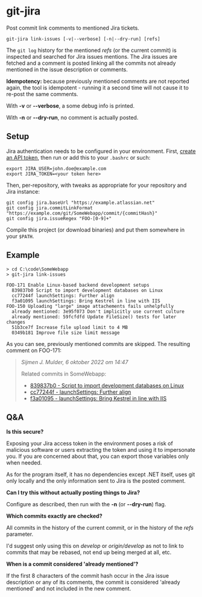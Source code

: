 git-jira
========
Post commit link comments to mentioned Jira tickets.

`git-jira link-issues [-v|--verbose] [-n|--dry-run] [refs]`

The `git log` history for the mentioned *refs* (or the current commit)
is inspected and searched for Jira issues mentions. The Jira issues are
fetched and a comment is posted linking all the commits not already
mentioned in the issue description or comments.

**Idempotency:** because previously mentioned comments are not reported
again, the tool is idempotent - running it a second time will not cause
it to re-post the same comments.

With **-v** or **--verbose**, a some debug info is printed.

With **-n** or **--dry-run**, no comment is actually posted.

Setup
-----
Jira authentication needs to be configured in your environment. First,
[create an API token](https://id.atlassian.com/manage-profile/security/api-tokens),
then run or add this to your `.bashrc` or such:

    export JIRA_USER=john.doe@example.com
    export JIRA_TOKEN=<your token here>

Then, per-repository, with tweaks as appropriate for your repository and
Jira instance:

	git config jira.baseUrl "https://example.atlassian.net"
	git config jira.commitLinkFormat "https://example.com/git/SomeWebapp/commit/{commitHash}"
	git config jira.issueRegex "FOO-[0-9]+"

Compile this project (or download binaries) and put them somewhere in
your `$PATH`.

Example
-------
    > cd C:\code\SomeWebapp
    > git-jira link-issues

    FOO-171 Enable Linux-based backend development setups
      839837b0 Script to import development databases on Linux
      cc77244f launchSettings: Further align
      f3a01095 launchSettings: Bring Kestrel in line with IIS
    FOO-150 Uploading "large" image attachements fails unhelpfully
      already mentioned: 3e95f073 Don't implicitly use current culture
      already mentioned: 59fcfdfd Update FileSize() tests for later changes
      51b3ce7f Increase file upload limit to 4 MB
      0349b181 Improve file size limit message
  
As you can see, previously mentioned commits are skipped. The resulting
comment on FOO-171:

> *Sijmen J. Mulder, 6 oktober 2022 om 14:47*
> 
> Related commits in SomeWebapp:
>
>  * [839837b0 - Script to import development databases on Linux](https://example.com/git/SomeWebapp/commit/839837b01bd38f0cbeaac03a9cc799dcc420544d)
>  * [cc77244f - launchSettings: Further align](https://example.com/git/SomeWebapp/commit/cc77244fd84cc16e04711cf9ce8ee7a7f7c71f84)
>  * [f3a01095 - launchSettings: Bring Kestrel in line with IIS](https://example.com/git/SomeWebapp/commit/f3a010956802c9c1f065ae6dd794b7834384e437)

Q&A
---
**Is this secure?**

Exposing your Jira access token in the environment poses a risk of
malicious software or users extracting the token and using it to
impersonate you. If you are concerned about that, you can export those
variables only when needed.

As for the program itself, it has no dependencies except .NET itself,
uses git only locally and the only information sent to Jira is the
posted comment.

**Can I try this without actually posting things to Jira?**

Configure as described, then run with the **-n** (or **--dry-run**)
flag.

**Which commits exactly are checked?**

All commits in the history of the current commit, or in the history of
the *refs* parameter.

I'd suggest only using this on *develop* or *origin/develop* as not to
link to commits that may be rebased, not end up being merged at all,
etc.

**When is a commit considered 'already mentioned'?**

If the first 8 characters of the commit hash occur in the Jira issue
description or any of its comments, the commit is considered 'already
mentioned' and not included in the new comment.
